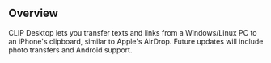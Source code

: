 ## Overview

CLIP Desktop lets you transfer texts and links from a Windows/Linux PC to an iPhone's clipboard, similar to Apple's AirDrop. Future updates will include photo transfers and Android support.
